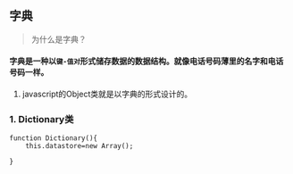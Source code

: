 ## 字典

> 为什么是字典？

#### 字典是一种以`键-值对`形式储存数据的数据结构。就像电话号码薄里的名字和电话号码一样。
1. javascript的Object类就是以字典的形式设计的。

### 1. Dictionary类
```
function Dictionary(){
	this.datastore=new Array();
	
}
```